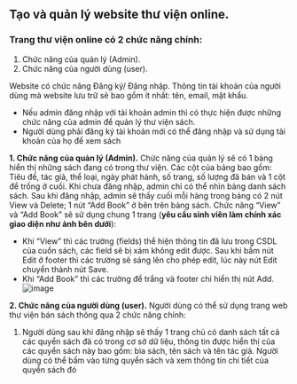 ## Tạo và quản lý website thư viện online.
### Trang thư viện online có 2 chức năng chính:
1. Chức năng của quản lý (Admin).
2. Chức năng của người dùng (user).

Website có chức năng Đăng ký/ Đăng nhập. Thông tin tài khoản của người dùng mà
website lưu trữ sẽ bao gồm ít nhất: tên, email, mật khẩu.
- Nếu admin đăng nhập với tài khoản admin thì có thực hiện được những chức năng
của admin để quản lý thư viện sách.
- Người dùng phải đăng ký tài khoản mới có thể đăng nhập và sử dụng tài khoản của họ để xem sách

**1. Chức năng của quản lý (Admin).**
Chức năng của quản lý sẽ có 1 bảng hiển thị những sách đang có trong thư viện. Các cột
của bảng bao gồm: Tiêu đề, tác giả, thể loại, ngày phát hành, số trang, số lượng đã bán và
1 cột để trống ở cuối.
Khi chưa đăng nhập, admin chỉ có thể nhìn bảng danh sách sách. Sau khi đăng nhập,
admin sẽ thấy cuối mỗi hàng trong bảng có 2 nút View và Delete; 1 nút “Add Book” ở
bên trên bảng sách.
Chức năng “View” và “Add Book” sẽ sử dụng chung 1 trang (**yêu cầu sinh viên làm
chính xác giao diện như ảnh bên dưới**):
- Khi “View” thì các trường (fields) thể hiện thông tin đã lưu trong CSDL của cuốn
sách, các field sẽ bị xám không edit được. Sau khi bấm nút Edit ở footer thì các
trường sẽ sáng lên cho phép edit, lúc này nút Edit chuyển thành nút Save.
- Khi “Add Book” thì các trường để trắng và footer chỉ hiển thị nút Add.
![image](https://github.com/LeaQD/BTL_LTW/assets/96373145/af35b2fe-9732-4d79-94b4-8a8f1bfc45bc)

**2. Chức năng của người dùng (user).**
Người dùng có thể sử dụng trang web thư viện bán sách thông qua 2 chức năng chính:
1. Người dùng sau khi đăng nhập sẽ thấy 1 trang chủ có danh sách tất cả các quyển
sách đã có trong cơ sở dữ liệu, thông tin được hiển thị của các quyển sách này bao
gồm: bìa sách, tên sách và tên tác giả.
Người dùng có thể bấm vào từng quyển sách và xem thông tin chi tiết của quyển
sách đó

